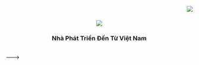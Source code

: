 <img align="right" src="https://visitor-badge.laobi.icu/badge?page_id=LilNguyen2001.LilNguyen2001" />

<h1 align="center">
    <img src="https://readme-typing-svg.herokuapp.com/?font=Righteous&size=35&center=true&vCenter=true&width=500&height=70&duration=4000&lines=Xin+Chào!+👋;+Võ+Phong+Nguyên!;" />
</h1>

<h3 align="center">Nhà Phát Triển Đến Từ Việt Nam </h3>

<br/>
--->
